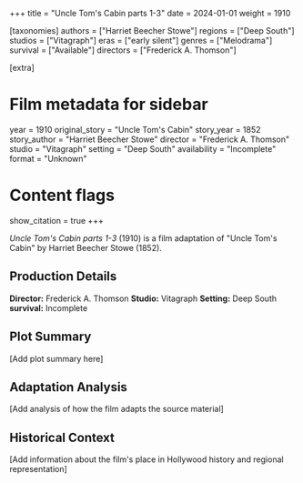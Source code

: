 +++
title = "Uncle Tom's Cabin parts 1-3"
date = 2024-01-01
weight = 1910

[taxonomies]
authors = ["Harriet Beecher Stowe"]
regions = ["Deep South"]
studios = ["Vitagraph"]
eras = ["early silent"]
genres = ["Melodrama"]
survival = ["Available"]
directors = ["Frederick A. Thomson"]

[extra]
# Film metadata for sidebar
year = 1910
original_story = "Uncle Tom's Cabin"
story_year = 1852
story_author = "Harriet Beecher Stowe"
director = "Frederick A. Thomson"
studio = "Vitagraph"
setting = "Deep South"
availability = "Incomplete"
format = "Unknown"

# Content flags
show_citation = true
+++

*Uncle Tom's Cabin parts 1-3* (1910) is a film adaptation of "Uncle Tom's Cabin" by Harriet Beecher Stowe (1852).

## Production Details

**Director:** Frederick A. Thomson
**Studio:** Vitagraph
**Setting:** Deep South
**survival:** Incomplete

## Plot Summary

[Add plot summary here]

## Adaptation Analysis

[Add analysis of how the film adapts the source material]

## Historical Context

[Add information about the film's place in Hollywood history and regional representation]